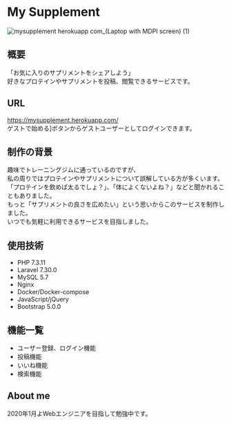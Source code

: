 # My Supplement

![mysupplement herokuapp com_(Laptop with MDPI screen) (1)](https://user-images.githubusercontent.com/72999805/106341328-32d5c980-62e0-11eb-9479-85178fed5425.png)

## 概要

「お気に入りのサプリメントをシェアしよう」<br>好きなプロテインやサプリメントを投稿、閲覧できるサービスです。

## URL

https://mysupplement.herokuapp.com/<br>ゲストで始める]ボタンからゲストユーザーとしてログインできます。

## 制作の背景

趣味でトレーニングジムに通っているのですが、<br>私の周りではプロテインやサプリメントについて誤解している方が多くいます。<br>「プロテインを飲めば太るでしょ？」、「体によくないよね？」などと聞かれることもありました。<br>もっと「サプリメントの良さを広めたい」という思いからこのサービスを制作しました。<br>いつでも気軽に利用できるサービスを目指しました。

## 使用技術

- PHP 7.3.11
- Laravel 7.30.0
- MySQL 5.7
- Nginx
- Docker/Docker-compose
- JavaScript/jQuery
- Bootstrap 5.0.0

## 機能一覧

- ユーザー登録、ログイン機能
- 投稿機能
- いいね機能
- 検索機能

## About me
2020年1月よWebエンジニアを目指して勉強中です。
